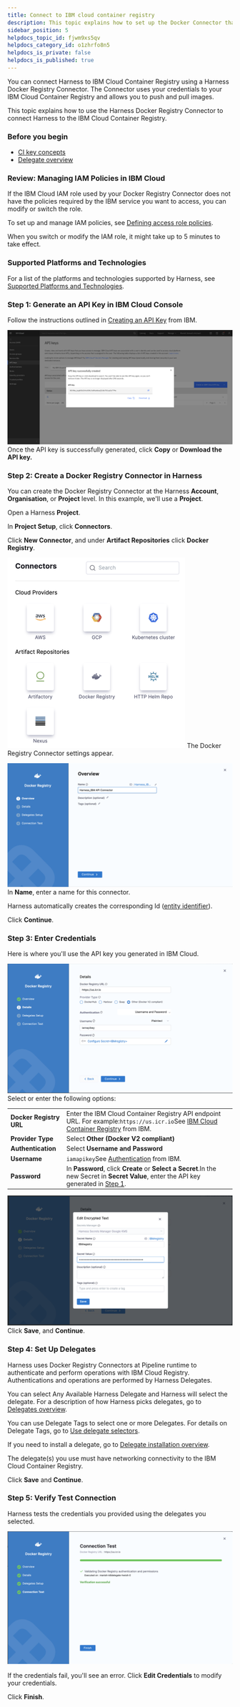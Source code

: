```yaml
---
title: Connect to IBM cloud container registry
description: This topic explains how to set up the Docker Connector that uses IBM Registry.
sidebar_position: 5
helpdocs_topic_id: fjwm9xs5qv
helpdocs_category_id: o1zhrfo8n5
helpdocs_is_private: false
helpdocs_is_published: true
---
```


You can connect Harness to IBM Cloud Container Registry using a Harness Docker Registry Connector. The Connector uses your credentials to your IBM Cloud Container Registry and allows you to push and pull images.

This topic explains how to use the Harness Docker Registry Connector to connect Harness to the IBM Cloud Container Registry.


### Before you begin

* [CI key concepts](../../../continuous-integration/get-started/key-concepts.md)
* [Delegate overview](/docs/platform/delegates/delegate-concepts/delegate-overview.md)

### Review: Managing IAM Policies in IBM Cloud

If the IBM Cloud IAM role used by your Docker Registry Connector does not have the policies required by the IBM service you want to access, you can modify or switch the role.

To set up and manage IAM policies, see [Defining access role policies](https://cloud.ibm.com/docs/Registry?topic=Registry-user#user).

When you switch or modify the IAM role, it might take up to 5 minutes to take effect.

### Supported Platforms and Technologies

For a list of the platforms and technologies supported by Harness, see [Supported Platforms and Technologies](../../../get-started/supported-platforms-and-technologies.md).

### Step 1: Generate an API Key in IBM Cloud Console

Follow the instructions outlined in [Creating an API Key](https://cloud.ibm.com/docs/account?topic=account-userapikey&interface=ui#create_user_key) from IBM.

![](../static/using-ibm-registry-to-create-a-docker-connector-71.png)
Once the API key is successfully generated, click **Copy** or **Download the API key.**

### Step 2: Create a Docker Registry Connector in Harness

You can create the Docker Registry Connector at the Harness **Account**, **Organisation**, or **Project** level. In this example, we'll use a **Project**.

Open a Harness **Project**.

In **Project Setup**, click **Connectors**.

Click **New Connector**, and under **Artifact Repositories** click **Docker Registry**. 

![](../static/using-ibm-registry-to-create-a-docker-connector-72.png)
The Docker Registry Connector settings appear.

![](../static/using-ibm-registry-to-create-a-docker-connector-73.png)
In **Name**, enter a name for this connector.

Harness automatically creates the corresponding Id ([entity identifier](../../references/entity-identifier-reference.md)).

Click **Continue**.

### Step 3: Enter Credentials

Here is where you'll use the API key you generated in IBM Cloud.

![](../static/using-ibm-registry-to-create-a-docker-connector-74.png)
Select or enter the following options:



|  |  |
| --- | --- |
| **Docker Registry URL** | Enter the IBM Cloud Container Registry API endpoint URL. For example:`https://us.icr.io`See [IBM Cloud Container Registry](https://cloud.ibm.com/apidocs/container-registry#endpoint-url) from IBM. |
| **Provider Type** | Select **Other (Docker V2 compliant)** |
| **Authentication** | Select **Username and Password** |
| **Username** | `iamapikey`See [Authentication](https://cloud.ibm.com/docs/Registry?topic=Registry-registry_access&mhsrc=ibmsearch_a&mhq=iamapikey#registry_access_apikey_auth) from IBM. |
| **Password** | In **Password**, click **Create** or **Select a Secret**.In the new Secret in **Secret Value**, enter the API key generated in [Step 1](using-ibm-registry-to-create-a-docker-connector.md#step-1-generate-an-api-key-in-ibm-cloud-console). |

![](../static/using-ibm-registry-to-create-a-docker-connector-75.png)
Click **Save**, and **Continue**.

### Step 4: Set Up Delegates

Harness uses Docker Registry Connectors at Pipeline runtime to authenticate and perform operations with IBM Cloud Registry. Authentications and operations are performed by Harness Delegates.

You can select Any Available Harness Delegate and Harness will select the delegate. For a description of how Harness picks delegates, go to [Delegates overview](/docs/platform/delegates/delegate-concepts/delegate-overview.md).

You can use Delegate Tags to select one or more Delegates. For details on Delegate Tags, go to [Use delegate selectors](/docs/platform/delegates/manage-delegates/select-delegates-with-selectors.md).

If you need to install a delegate, go to [Delegate installation overview](/docs/platform/delegates/install-delegates/overview).

The delegate(s) you use must have networking connectivity to the IBM Cloud Container Registry.

Click **Save** and **Continue**.

### Step 5: Verify Test Connection

Harness tests the credentials you provided using the delegates you selected.

![](../static/using-ibm-registry-to-create-a-docker-connector-76.png)

If the credentials fail, you'll see an error. Click **Edit Credentials** to modify your credentials.

Click **Finish**.
